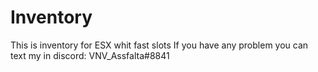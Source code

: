 # Inventory
This is inventory for ESX whit fast slots
If you have any problem you can text my in discord: VNV_Assfalta#8841
